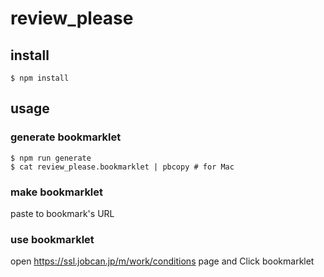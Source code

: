 # review_please

## install

`$ npm install`

## usage
### generate bookmarklet

```
$ npm run generate
$ cat review_please.bookmarklet | pbcopy # for Mac
```

### make bookmarklet

paste to bookmark's URL

### use bookmarklet

open https://ssl.jobcan.jp/m/work/conditions page and Click bookmarklet

